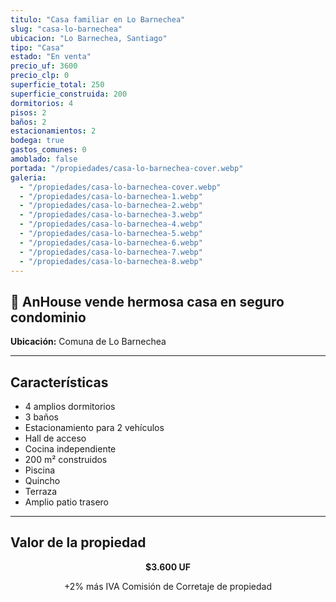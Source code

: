 ```yaml
---
titulo: "Casa familiar en Lo Barnechea"
slug: "casa-lo-barnechea"
ubicacion: "Lo Barnechea, Santiago"
tipo: "Casa"
estado: "En venta"
precio_uf: 3600
precio_clp: 0
superficie_total: 250
superficie_construida: 200
dormitorios: 4
pisos: 2
baños: 2
estacionamientos: 2
bodega: true
gastos_comunes: 0
amoblado: false
portada: "/propiedades/casa-lo-barnechea-cover.webp"
galeria:
  - "/propiedades/casa-lo-barnechea-cover.webp"
  - "/propiedades/casa-lo-barnechea-1.webp"
  - "/propiedades/casa-lo-barnechea-2.webp"
  - "/propiedades/casa-lo-barnechea-3.webp"
  - "/propiedades/casa-lo-barnechea-4.webp"
  - "/propiedades/casa-lo-barnechea-5.webp"
  - "/propiedades/casa-lo-barnechea-6.webp"
  - "/propiedades/casa-lo-barnechea-7.webp"
  - "/propiedades/casa-lo-barnechea-8.webp"
---
```


## 🏡 AnHouse vende hermosa casa en seguro condominio  
**Ubicación:** Comuna de Lo Barnechea

---

## Características

- 4 amplios dormitorios  
- 3 baños  
- Estacionamiento para 2 vehículos  
- Hall de acceso  
- Cocina independiente  
- 200 m² construidos  
- Piscina  
- Quincho  
- Terraza  
- Amplio patio trasero  

---

## Valor de la propiedad

<p style="text-align: center"><strong>$3.600 UF</strong></p>
<p style="text-align: center">+2% más IVA Comisión de Corretaje de propiedad</p>
